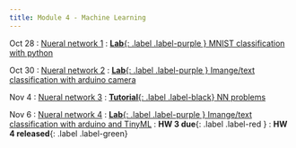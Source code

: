 ```yaml
---
title: Module 4 - Machine Learning
---
```


Oct 28
: [Nueral network 1]({{site.url}}{{site.baseurl}}/assets/module-0-intro/mod-1-lecture-1-intro.pdf)
  : [**Lab**{: .label .label-purple } MNIST classification with python](#)

Oct 30
: [Nueral network 2]({{site.url}}{{site.baseurl}}/assets/module-0-intro/mod-1-lecture-2-system-design.pdf)
  : [**Lab**{: .label .label-purple } Imange/text classification with arduino camera](#)

Nov 4
: [Nueral network 3]({{site.url}}{{site.baseurl}}/assets/module-0-intro/mod-1-lecture-1-intro.pdf)
  : [**Tutorial**{: .label .label-black} NN problems](#)

Nov 6
: [Nueral network 4]({{site.url}}{{site.baseurl}}/assets/module-0-intro/mod-1-lecture-1-intro.pdf)
  : [**Lab**{: .label .label-purple } Imange/text classification with arduino and TinyML](#)
: **HW 3 due**{: .label .label-red }
: **HW 4 released**{: .label .label-green}
